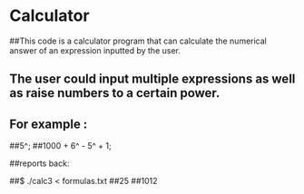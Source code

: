 # Calculator

##This code is a calculator program that can calculate the numerical answer of an expression inputted by the user.
## The user could input multiple expressions as well as raise numbers to a certain power.

## For example :
##5^;
##1000 + 6^ - 5^ + 1;

##reports back:

##$ ./calc3 < formulas.txt
##25
##1012
